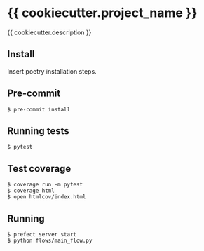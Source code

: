 # {{ cookiecutter.project_name }}

{{ cookiecutter.description }}

## Install

Insert poetry installation steps.

## Pre-commit
    $ pre-commit install

## Running tests

    $ pytest
    
## Test coverage
    $ coverage run -m pytest
    $ coverage html
    $ open htmlcov/index.html
    
## Running

    $ prefect server start
    $ python flows/main_flow.py
